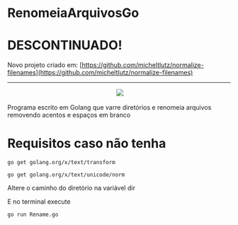 # RenomeiaArquivosGo



# DESCONTINUADO!

Novo projeto criado em: [https://github.com/micheltlutz/normalize-filenames](https://github.com/micheltlutz/normalize-filenames)

----------------


<p align="center">
  <img src="https://cdn2.hubspot.net/hubfs/3917309/old-assets/old-theme/Images/golang-gopher-laptop.png">
</p>


Programa escrito em Golang que varre diretórios e renomeia arquivos removendo acentos e espaços em branco


# Requisitos caso não tenha

`go get golang.org/x/text/transform`


`go get golang.org/x/text/unicode/norm`

Altere o caminho do diretório na variável dir

E no terminal execute

`go run Rename.go`
